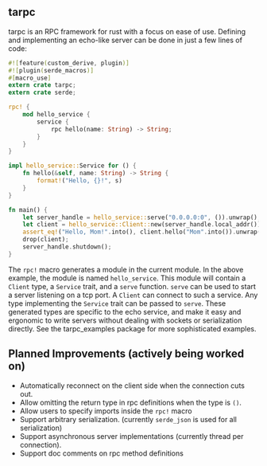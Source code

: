 ## tarpc

tarpc is an RPC framework for rust with a focus on ease of use. Defining and implementing an echo-like server can be done in just a few lines of code:

```rust
#![feature(custom_derive, plugin)]
#![plugin(serde_macros)]
#[macro_use]
extern crate tarpc;
extern crate serde;

rpc! {
    mod hello_service {
        service {
            rpc hello(name: String) -> String;
        }
    }
}

impl hello_service::Service for () {
    fn hello(&self, name: String) -> String {
        format!("Hello, {}!", s)
    }
}

fn main() {
    let server_handle = hello_service::serve("0.0.0.0:0", ()).unwrap();
    let client = hello_service::Client::new(server_handle.local_addr()).unwrap();
    assert_eq!("Hello, Mom!".into(), client.hello("Mom".into()).unwrap());
    drop(client);
    server_handle.shutdown();
}
```

The `rpc!` macro generates a module in the current module. In the above example, the module is named `hello_service`. This module will contain a `Client` type, a `Service` trait, and a `serve` function. `serve` can be used to start a server listening on a tcp port. A `Client` can connect to such a service. Any type implementing the `Service` trait can be passed to `serve`. These generated types are specific to the echo service, and make it easy and ergonomic to write servers without dealing with sockets or serialization directly. See the tarpc_examples package for more sophisticated examples.

## Planned Improvements (actively being worked on)

- Automatically reconnect on the client side when the connection cuts out.
- Allow omitting the return type in rpc definitions when the type is `()`.
- Allow users to specify imports inside the `rpc!` macro
- Support arbitrary serialization. (currently `serde_json` is used for all serialization)
- Support asynchronous server implementations (currently thread per connection).
- Support doc comments on rpc method definitions
